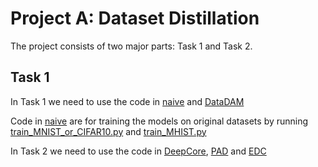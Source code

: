 # Project A: Dataset Distillation
The project consists of two major parts: Task 1 and Task 2. 

## Task 1
In Task 1 we need to use the code in [naive](./naive) and [DataDAM](./DataDAM)

Code in [naive](./naive) are for training the models on original datasets by running [train_MNIST_or_CIFAR10.py](./naive/train_MNIST_or_CIFAR10.py) and [train_MHIST.py](./naive/train_MHIST.py)

In Task 2 we need to use the code in [DeepCore](./DeepCore), [PAD](./PAD) and [EDC](./EDC)
